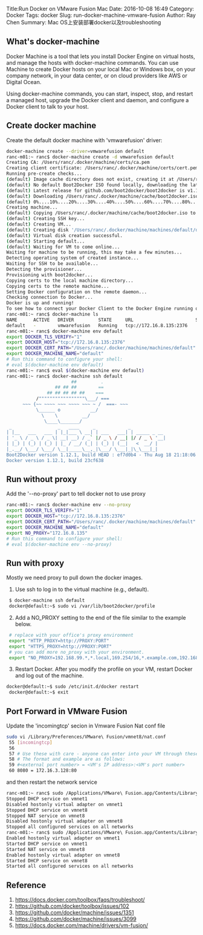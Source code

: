 Title:Run Docker on VMware Fusion Mac
Date: 2016-10-08 16:49
Category: Docker
Tags: docker
Slug: run-docker-machine-vmware-fusion
Author: Ray Chen
Summary: Mac OS上安装部署docker以及troubleshooting

## What's docker-machine

Docker Machine is a tool that lets you install Docker Engine on virtual hosts, and manage the hosts with docker-machine commands. You can use Machine to create Docker hosts on your local Mac or Windows box, on your company network, in your data center, or on cloud providers like AWS or Digital Ocean.

Using docker-machine commands, you can start, inspect, stop, and restart a managed host, upgrade the Docker client and daemon, and configure a Docker client to talk to your host.


## Create docker machine

Create the default docker machine with 'vmwarefusion' driver:
```bash
docker-machine create --driver=vmwarefusion default
ranc-m01:~ ranc$ docker-machine create -d vmwarefusion default
Creating CA: /Users/ranc/.docker/machine/certs/ca.pem
Creating client certificate: /Users/ranc/.docker/machine/certs/cert.pem
Running pre-create checks...
(default) Image cache directory does not exist, creating it at /Users/ranc/.docker/machine/cache...
(default) No default Boot2Docker ISO found locally, downloading the latest release...
(default) Latest release for github.com/boot2docker/boot2docker is v1.12.1
(default) Downloading /Users/ranc/.docker/machine/cache/boot2docker.iso from https://github.com/boot2docker/boot2docker/releases/download/v1.12.1/boot2docker.iso...
(default) 0%....10%....20%....30%....40%....50%....60%....70%....80%....90%....100%
Creating machine...
(default) Copying /Users/ranc/.docker/machine/cache/boot2docker.iso to /Users/ranc/.docker/machine/machines/default/boot2docker.iso...
(default) Creating SSH key...
(default) Creating VM...
(default) Creating disk '/Users/ranc/.docker/machine/machines/default/default.vmdk'
(default) Virtual disk creation successful.
(default) Starting default...
(default) Waiting for VM to come online...
Waiting for machine to be running, this may take a few minutes...
Detecting operating system of created instance...
Waiting for SSH to be available...
Detecting the provisioner...
Provisioning with boot2docker...
Copying certs to the local machine directory...
Copying certs to the remote machine...
Setting Docker configuration on the remote daemon...
Checking connection to Docker...
Docker is up and running!
To see how to connect your Docker Client to the Docker Engine running on this virtual machine, run: docker-machine env default
ranc-m01:~ ranc$ docker-machine ls
NAME      ACTIVE   DRIVER         STATE     URL                       SWARM   DOCKER    ERRORS
default   -        vmwarefusion   Running   tcp://172.16.8.135:2376           v1.12.1
ranc-m01:~ ranc$ docker-machine env default
export DOCKER_TLS_VERIFY="1"
export DOCKER_HOST="tcp://172.16.8.135:2376"
export DOCKER_CERT_PATH="/Users/ranc/.docker/machine/machines/default"
export DOCKER_MACHINE_NAME="default"
# Run this command to configure your shell:
# eval $(docker-machine env default)
ranc-m01:~ ranc$ eval $(docker-machine env default)
ranc-m01:~ ranc$ docker-machine ssh default
                        ##         .
                  ## ## ##        ==
               ## ## ## ## ##    ===
           /"""""""""""""""""\___/ ===
      ~~~ {~~ ~~~~ ~~~ ~~~~ ~~~ ~ /  ===- ~~~
           \______ o           __/
             \    \         __/
              \____\_______/
 _                 _   ____     _            _
| |__   ___   ___ | |_|___ \ __| | ___   ___| | _____ _ __
| '_ \ / _ \ / _ \| __| __) / _` |/ _ \ / __| |/ / _ \ '__|
| |_) | (_) | (_) | |_ / __/ (_| | (_) | (__|   <  __/ |
|_.__/ \___/ \___/ \__|_____\__,_|\___/ \___|_|\_\___|_|
Boot2Docker version 1.12.1, build HEAD : ef7d0b4 - Thu Aug 18 21:18:06 UTC 2016
Docker version 1.12.1, build 23cf638
```


## Run without proxy

Add the '--no-proxy' part to tell docker not to use proxy

```bash
ranc-m01:~ ranc$ docker-machine env --no-proxy
export DOCKER_TLS_VERIFY="1"
export DOCKER_HOST="tcp://172.16.8.135:2376"
export DOCKER_CERT_PATH="/Users/ranc/.docker/machine/machines/default"
export DOCKER_MACHINE_NAME="default"
export NO_PROXY="172.16.8.135"
# Run this command to configure your shell:
# eval $(docker-machine env --no-proxy)
```


## Run with proxy

Mostly we need proxy to pull down the docker images.

1. Use ssh to log in to the virtual machine (e.g., default).

```bash
 $ docker-machine ssh default
 docker@default:~$ sudo vi /var/lib/boot2docker/profile
```
2. Add a NO_PROXY setting to the end of the file similar to the example below.

```bash
 # replace with your office's proxy environment
 export "HTTP_PROXY=http://PROXY:PORT"
 export "HTTPS_PROXY=http://PROXY:PORT"
 # you can add more no_proxy with your environment.
 export "NO_PROXY=192.168.99.*,*.local,169.254/16,*.example.com,192.168.59.*"
```
3. Restart Docker. After you modify the profile on your VM, restart Docker and log out of the machine.

```bash
docker@default:~$ sudo /etc/init.d/docker restart
 docker@default:~$ exit
```


## Port Forward in VMware Fusion

Update the 'incomingtcp' secion in Vmware Fusion Nat conf file
```bash
sudo vi /Library/Preferences/VMware\ Fusion/vmnet8/nat.conf
 55 [incomingtcp]
 56
 57 # Use these with care - anyone can enter into your VM through these...
 58 # The format and example are as follows:
 59 #<external port number> = <VM's IP address>:<VM's port number>
 60 8080 = 172.16.3.128:80
```
and then restart the network service
```bash
ranc-m01:~ ranc$ sudo /Applications/VMware\ Fusion.app/Contents/Library/vmnet-cli --stop
Stopped DHCP service on vmnet1
Disabled hostonly virtual adapter on vmnet1
Stopped DHCP service on vmnet8
Stopped NAT service on vmnet8
Disabled hostonly virtual adapter on vmnet8
Stopped all configured services on all networks
ranc-m01:~ ranc$ sudo /Applications/VMware\ Fusion.app/Contents/Library/vmnet-cli --start
Enabled hostonly virtual adapter on vmnet1
Started DHCP service on vmnet1
Started NAT service on vmnet8
Enabled hostonly virtual adapter on vmnet8
Started DHCP service on vmnet8
Started all configured services on all networks
```

## Reference

1. <https://docs.docker.com/toolbox/faqs/troubleshoot/>
2. <https://github.com/docker/toolbox/issues/102>
3. <https://github.com/docker/machine/issues/1351>
4. <https://github.com/docker/machine/issues/3099>
5. <https://docs.docker.com/machine/drivers/vm-fusion/>

